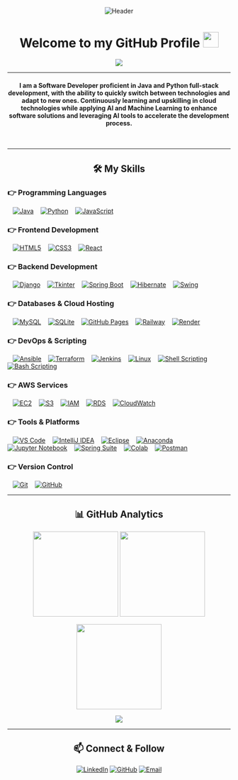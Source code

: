 <div align="center">

![Header](https://capsule-render.vercel.app/api?type=waving&color=gradient&height=135&section=header&text=Hi%2C%20I%27m%20Soumyajit%20Paramanick🚀&fontSize=50)

<h1 align="center">Welcome to my GitHub Profile
  <img src="https://media.giphy.com/media/hvRJCLFzcasrR4ia7z/giphy.gif" width="35">
</h1>

<p align="center">
  <a href="https://github.com/DenverCoder1/readme-typing-svg">
    <img src="https://readme-typing-svg.herokuapp.com?lines=Full-Stack+Software+Developer;Java+%7C+Python+%7C+DevOps;AI%20%26%20Cloud%20Enthusiast;Always+Learning+New+Things&center=true&width=500&height=50&font=georgia">
  </a>
</p>

-------------------

<h4 align="center">I am a Software Developer proficient in Java and Python full-stack development, with the ability to quickly switch between technologies and adapt to new ones. Continuously learning and upskilling in cloud technologies while applying AI and Machine Learning to enhance software solutions and leveraging AI tools to accelerate the development process.</h4>
<br>

-------------------

## 🛠️ My Skills

<div align="left">

### 👉 Programming Languages

<p align="left"> 
  &nbsp;&nbsp;
  <a href="#"><img alt="Java" src="https://img.shields.io/badge/Java-007396?style=flat&logo=java&logoColor=white"></a>
  &nbsp;&nbsp;
  <a href="#"><img alt="Python" src="https://img.shields.io/badge/Python-3776AB?style=flat&logo=python&logoColor=white"></a>
  &nbsp;&nbsp;
  <a href="#"><img alt="JavaScript" src="https://img.shields.io/badge/JavaScript-F7DF1E?style=flat&logo=javascript&logoColor=black"></a>
</p>

### 👉 Frontend Development

<p align="left"> 
  &nbsp;&nbsp;
  <a href="#"><img alt="HTML5" src="https://img.shields.io/badge/HTML5-E34F26?style=flat&logo=html5&logoColor=white"></a>
  &nbsp;&nbsp;
  <a href="#"><img alt="CSS3" src="https://img.shields.io/badge/CSS3-1572B6?style=flat&logo=css3&logoColor=white"></a>
  &nbsp;&nbsp;
  <a href="#"><img alt="React" src="https://img.shields.io/badge/React-61DAFB?style=flat&logo=react&logoColor=black"></a>
</p>

### 👉 Backend Development

<p align="left">
  &nbsp;&nbsp;
  <a href="#"><img alt="Django" src="https://img.shields.io/badge/Django-092E20?style=flat&logo=django&logoColor=white"></a>
  &nbsp;&nbsp;
  <a href="#"><img alt="Tkinter" src="https://img.shields.io/badge/Tkinter-FF6F00?style=flat&logo=python&logoColor=white"></a>
  &nbsp;&nbsp;
  <a href="#"><img alt="Spring Boot" src="https://img.shields.io/badge/Spring%20Boot-6DB33F?style=flat&logo=spring&logoColor=white"></a>
  &nbsp;&nbsp;
  <a href="#"><img alt="Hibernate" src="https://img.shields.io/badge/Hibernate-59666C?style=flat&logo=hibernate&logoColor=white"></a>
  &nbsp;&nbsp;
  <a href="#"><img alt="Swing" src="https://img.shields.io/badge/Swing-007396?style=flat&logo=java&logoColor=white"></a>
</p>

### 👉 Databases & Cloud Hosting

<p align="left">
 &nbsp;&nbsp;
<a href="#"><img alt="MySQL" src="https://img.shields.io/badge/MySQL-4479A1?style=flat&logo=mysql&logoColor=white"></a>
&nbsp;&nbsp;
<a href="#"><img alt="SQLite" src="https://img.shields.io/badge/SQLite-07405E?style=flat&logo=sqlite&logoColor=white"></a>
&nbsp;&nbsp;
<a href="#"><img alt="GitHub Pages" src="https://img.shields.io/badge/GitHub%20Pages-%23327FC7.svg?style=flat&logo=github&logoColor=white"></a>
&nbsp;&nbsp;
<a href="#"><img alt="Railway" src="https://img.shields.io/badge/Railway-000000?style=flat&logo=railway&logoColor=white"></a>
&nbsp;&nbsp;
<a href="#"><img alt="Render" src="https://img.shields.io/badge/Render-202020?style=flat&logo=render&logoColor=white"></a>

  
</p>

### 👉 DevOps & Scripting

<p align="left">
  &nbsp;&nbsp;
  <a href="#"><img alt="Ansible" src="https://img.shields.io/badge/Ansible-EE0000?style=flat&logo=ansible&logoColor=white"></a>
  &nbsp;&nbsp;
  <a href="#"><img alt="Terraform" src="https://img.shields.io/badge/Terraform-623CE4?style=flat&logo=terraform&logoColor=white"></a>
  &nbsp;&nbsp;
  <a href="#"><img alt="Jenkins" src="https://img.shields.io/badge/Jenkins-D24939?style=flat&logo=jenkins&logoColor=white"></a>
  &nbsp;&nbsp;
  <a href="#"><img alt="Linux" src="https://img.shields.io/badge/Linux-FCC624?style=flat&logo=linux&logoColor=black"></a>
  &nbsp;&nbsp;
  <a href="#"><img alt="Shell Scripting" src="https://img.shields.io/badge/Shell%20Scripting-4EAA25?style=flat&logo=gnu-bash&logoColor=white"></a>
  &nbsp;&nbsp;
  <a href="#"><img alt="Bash Scripting" src="https://img.shields.io/badge/Bash-FCC624?style=flat&logo=gnu-bash&logoColor=white"></a>
</p>

### 👉 AWS Services

<p align="left">
  &nbsp;&nbsp;
  <a href="#"><img alt="EC2" src="https://img.shields.io/badge/AWS%20EC2-FF9900?style=flat&logo=amazon-aws&logoColor=white"></a>
  &nbsp;&nbsp;
  <a href="#"><img alt="S3" src="https://img.shields.io/badge/AWS%20S3-569A31?style=flat&logo=amazon-aws&logoColor=white"></a>
  &nbsp;&nbsp;
  <a href="#"><img alt="IAM" src="https://img.shields.io/badge/AWS%20IAM-232F3E?style=flat&logo=amazon-aws&logoColor=white"></a>
  &nbsp;&nbsp;
  <a href="#"><img alt="RDS" src="https://img.shields.io/badge/AWS%20RDS-527FFF?style=flat&logo=amazon-aws&logoColor=white"></a>
  &nbsp;&nbsp;
  <a href="#"><img alt="CloudWatch" src="https://img.shields.io/badge/AWS%20CloudWatch-232F3E?style=flat&logo=amazon-aws&logoColor=white"></a>
</p>

### 👉 Tools & Platforms

<p align="left">
  &nbsp;&nbsp;
  <a href="#"><img alt="VS Code" src="https://img.shields.io/badge/VS%20Code-0078d7?style=flat&logo=visual-studio-code&logoColor=white"></a>
  &nbsp;&nbsp;
  <a href="#"><img alt="IntelliJ IDEA" src="https://img.shields.io/badge/IntelliJ%20IDEA-000000?style=flat&logo=intellij-idea&logoColor=white"></a>
  &nbsp;&nbsp;
  <a href="#"><img alt="Eclipse" src="https://img.shields.io/badge/Eclipse-2C2255?style=flat&logo=eclipse-ide&logoColor=white"></a>
  &nbsp;&nbsp;
  <a href="#"><img alt="Anaconda" src="https://img.shields.io/badge/Anaconda-44A833?style=flat&logo=anaconda&logoColor=white"></a>
  &nbsp;&nbsp;
  <a href="#"><img alt="Jupyter Notebook" src="https://img.shields.io/badge/Jupyter%20Notebook-F37626?style=flat&logo=jupyter&logoColor=white"></a>
  &nbsp;&nbsp;
  <a href="#"><img alt="Spring Suite" src="https://img.shields.io/badge/Spring%20Suite-6DB33F?style=flat&logo=spring&logoColor=white"></a>
  &nbsp;&nbsp;
  <a href="#"><img alt="Colab" src="https://img.shields.io/badge/Colab-00b56a.svg?logo=google-colab&logoColor=white"></a>
  &nbsp;&nbsp;
  <a href="#"><img alt="Postman" src="https://img.shields.io/badge/Postman-FF6C37?style=flat&logo=postman&logoColor=white"></a>

</p>

### 👉 Version Control

<p align="left">
  &nbsp;&nbsp;
  <a href="#"><img alt="Git" src="https://img.shields.io/badge/Git-F05033?style=flat&logo=git&logoColor=white"></a>
  &nbsp;&nbsp;
  <a href="#"><img alt="GitHub" src="https://img.shields.io/badge/GitHub-181717?style=flat&logo=github&logoColor=white"></a>
</p>

</div>

-------------------

## 📊 GitHub Analytics  

<p align="center">
  <img src="https://github-readme-stats.vercel.app/api?username=Soumyajit-Paramanick&show_icons=true&theme=radical&count_private=true&include_all_commits=true" height="192px"/>
  <img src="https://github-readme-stats.vercel.app/api/top-langs/?username=Soumyajit-Paramanick&layout=compact&theme=radical" height="192px"/>
</p>

<p align="center">
  <img src="https://github-readme-streak-stats.herokuapp.com/?user=Soumyajit-Paramanick&theme=radical&include_all_commits=true&count_private=true" height="192px"/>
</p>

<p align="center">
  <img src="https://github-readme-activity-graph.vercel.app/graph?username=Soumyajit-Paramanick&theme=react-dark&hide_border=true" />
</p>

-------------------

## 📫 Connect & Follow  

<p align="center">
  <a href="https://www.linkedin.com/in/soumyajit-paramanick-b04535200/"><img alt="LinkedIn" src="https://img.shields.io/badge/LinkedIn-Soumyajit%20Paramanick-%230077B5?style=for-the-badge&logo=linkedin&logoColor=white" /></a>
  <a href="https://github.com/Soumyajit-Paramanick"><img alt="GitHub" src="https://img.shields.io/badge/GitHub-Soumyajit%20Paramanick-%23181717?style=for-the-badge&logo=github&logoColor=white" /></a>
  <a href="mailto:soumyajitparamanick96419@gmail.com"><img alt="Email" src="https://img.shields.io/badge/Email-soumyajitparamanick96419@gmail.com-D14836?style=for-the-badge&logo=gmail&logoColor=white" /></a>
</p>


</div>

